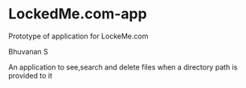 # LockedMe.com-app
Prototype of application for LockeMe.com


Bhuvanan S 


An application to see,search and delete files when a directory path is provided to it
